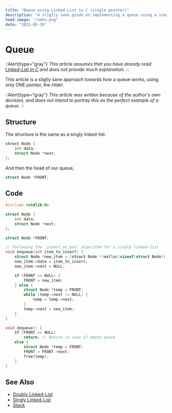 ```yaml
---
title: "Queue using Linked-List in C (single pointer)"
description: "A sligtly sane guide on implementing a queue using a singly linked-list in C"
head.image: "/neko.png"
date: "2022-05-29"
---
```


# Queue
::Alert{type="gray"}
*This article assumes that you have already read [Linked-List in C](/l/c/single-linked-list) and does not provide much explanation.*
::

This article is a sligtly sane approach towards how a queue works, using only ONE pointer, the `FRONT`.

::Alert{type="gray"}
*This article was written because of the author's own decision, and does not intend to portray this as the perfect example of a queue.*
::

## Structure
The structure is the same as a singly linked-list.

```c
struct Node {
    int data;
    struct Node *next;
};
```

And then the head of our queue,
```c 
struct Node *FRONT;
```


## Code
```c
#include <stdlib.h>

struct Node {
    int data;
    struct Node *next;
};

struct Node *FRONT;

// Following the `insert_at_end` algorithm for a singly linked-list
void enqueue(int item_to_insert) {
    struct Node *new_item = (struct Node *)malloc(sizeof(struct Node));
    new_item->data = item_to_insert;
    new_item->next = NULL;

    if (FRONT == NULL) {
        FRONT = new_item;
    } else {
        struct Node *temp = FRONT;
        while (temp->next != NULL) {
            temp = temp->next;
        }
        temp->next = new_item;
    }
}

void dequeue() {
    if (FRONT == NULL)
        return; // Return in case of empty queue
    else {
        struct Node *temp = FRONT;
        FRONT = FRONT->next;
        free(temp);
    }
}

```

## See Also
- [Doubly Linked-List](/l/c/double-linked-list)
- [Singly Linked-List](/l/c/single-linked-list)
- [Stack](/l/c/stack-linked-list)